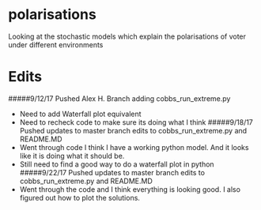 # polarisations
Looking at the stochastic models which explain the polarisations of voter under different environments

# Edits
#####9/12/17 
Pushed Alex H. Branch adding cobbs_run_extreme.py
* Need to add Waterfall plot equivalent
* Need to recheck code to make sure its doing what I think
#####9/18/17 
Pushed updates to master branch edits to cobbs_run_extreme.py and README.MD
* Went through code I think I have a working python model. And it looks like it is doing what it should be.
* Still need to find a good way to do a waterfall plot in python
#####9/22/17
Pushed updates to master branch edits to cobbs_run_extreme.py and README.MD
* Went through the code and I think everything is looking good. I also figured out how to plot the solutions.
